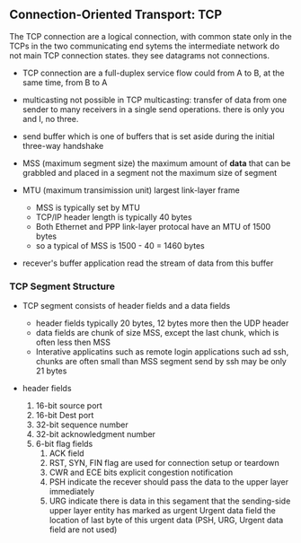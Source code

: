 ## Connection-Oriented Transport: TCP

The TCP connection are a logical connection, with common state only in the TCPs in the two communicating end sytems
the intermediate network do not main TCP connection states. they see datagrams not connections.

- TCP connection are a full-duplex service
  flow could from A to B, at the same time, from B to A

- multicasting not possible in TCP
  multicasting: transfer of data from one sender to many receivers in a single send operations.
  there is only you and I, no three.
  
- send buffer
  which is one of buffers that is set aside during the initial three-way handshake

- MSS (maximum segment size)
  the maximum amount of **data** that can be grabbled and placed in a segment
  not the maximum size of segment

- MTU (maximum transimission unit)
  largest link-layer frame
  - MSS is typically set by MTU
  - TCP/IP header length is typically 40 bytes
  - Both Ethernet and PPP link-layer protocal have an MTU of 1500 bytes
  - so a typical of MSS is 1500 - 40 = 1460 bytes
 
 - recever's buffer
   application read the stream of data from this buffer
   
### TCP Segment Structure

- TCP segment consists of header fields and a data fields
  - header fields typically 20 bytes, 12 bytes more then the UDP header
  - data fields are chunk of size MSS, except the last chunk, which is often less then MSS
  - Interative applicatins such as remote login applications such ad ssh, chunks are often small than MSS
    segment send by ssh may be only 21 bytes

- header fields
  1. 16-bit source port
  2. 16-bit Dest port
  3. 32-bit sequence number
  4. 32-bit acknowledgment number
  5. 6-bit flag fields
     1. ACK field
     2. RST, SYN, FIN flag are used for connection setup or teardown
     3. CWR and ECE bits
        explicit congestion notification
     4. PSH 
        indicate the recever should pass the data to the upper layer immediately
     5. URG
        indicate there is data in this segament that the sending-side upper layer entity has marked as urgent
        Urgent data field
        the location of last byte of this urgent data
     (PSH, URG, Urgent data field are not used)
     


